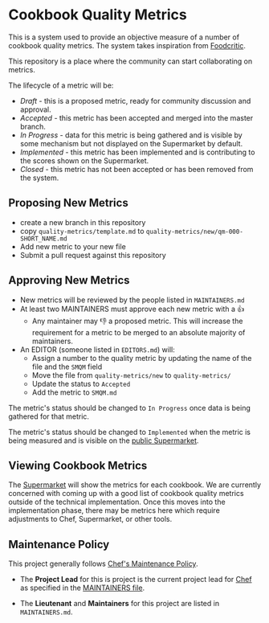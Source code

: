 # Cookbook Quality Metrics

This is a system used to provide an objective measure of a number of cookbook
quality metrics.  The system takes inspiration from [Foodcritic](http://www.foodcritic.io/).

This repository is a place where the community can start collaborating on
metrics.

The lifecycle of a metric will be:

* *Draft* - this is a proposed metric, ready for community discussion and
  approval.
* *Accepted* - this metric has been accepted and merged into the master branch.
* *In Progress* - data for this metric is being gathered and is visible by some
  mechanism but not displayed on the Supermarket by default.
* *Implemented* - this metric has been implemented and is contributing to the
  scores shown on the Supermarket.
* *Closed* - this metric has not been accepted or has been removed from the
  system.

## Proposing New Metrics

* create a new branch in this repository
* copy `quality-metrics/template.md` to `quality-metrics/new/qm-000-SHORT_NAME.md`
* Add new metric to your new file
* Submit a pull request against this repository

## Approving New Metrics

* New metrics will be reviewed by the people listed in `MAINTAINERS.md`
* At least two MAINTAINERS must approve each new metric with a :+1:
  * Any maintainer may :-1: a proposed metric.  This will increase the
    requirement for a metric to be merged to an absolute majority of maintainers.
* An EDITOR (someone listed in `EDITORS.md`) will:
  * Assign a number to the quality metric by updating the name of the file and
    the `SMQM` field
  * Move the file from `quality-metrics/new` to `quality-metrics/`
  * Update the status to `Accepted`
  * Add the metric to `SMQM.md`

The metric's status should be changed to `In Progress` once data is being gathered for that metric.

The metric's status should be changed to `Implemented` when the metric is being measured and is visible on the [public Supermarket](https://supermarket.chef.io).

## Viewing Cookbook Metrics

The [Supermarket](https://supermarket.chef.io) will show the metrics for each cookbook. We are currently concerned with coming up with a good list of cookbook quality metrics outside of the technical implementation. Once this moves into the implementation phase, there may be metrics here which require adjustments to Chef, Supermarket, or other tools.

## Maintenance Policy

This project generally follows [Chef's Maintenance Policy](https://github.com/chef/chef-rfc/blob/master/rfc030-maintenance-policy.md).

* The **Project Lead** for this is project is the current project lead for [Chef](https://github.com/chef/chef) as specified in the [MAINTAINERS file](https://github.com/chef/chef/blob/master/MAINTAINERS.md).

* The **Lieutenant** and **Maintainers** for this project are listed in `MAINTAINERS.md`.
